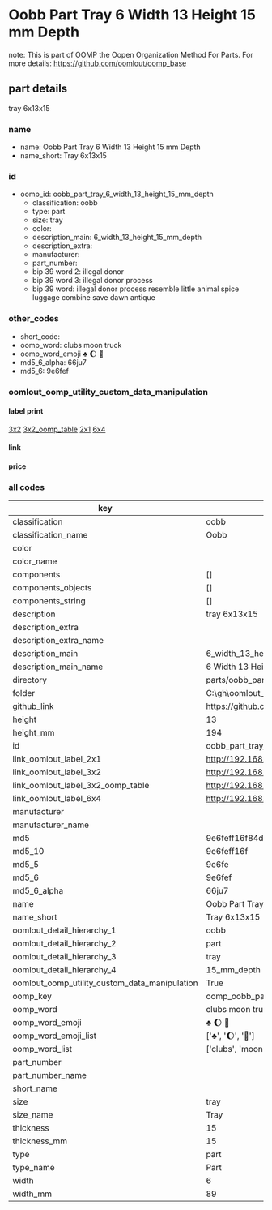 # Oobb Part Tray 6 Width 13 Height 15 mm Depth  

note: This is part of OOMP the Oopen Organization Method For Parts. For more details: https://github.com/oomlout/oomp_base

##  part details
  



tray 6x13x15



### name
* name: Oobb Part Tray 6 Width 13 Height 15 mm Depth
* name_short: Tray 6x13x15 
### id
* oomp_id: oobb_part_tray_6_width_13_height_15_mm_depth
  * classification: oobb
  * type: part
  * size: tray
  * color: 
  * description_main: 6_width_13_height_15_mm_depth
  * description_extra: 
  * manufacturer: 
  * part_number: 
  * bip 39 word 2: illegal donor
  * bip 39 word 3: illegal donor process
  * bip 39 word: illegal donor process resemble little animal spice luggage combine save dawn antique

### other_codes
* short_code: 
* oomp_word: clubs moon truck
* oomp_word_emoji :clubs: :moon: :truck:
* md5_6_alpha: 66ju7
* md5_6: 9e6fef






### oomlout_oomp_utility_custom_data_manipulation
#### label print
[3x2](http://192.168.1.245:1112/?label=oomp%2066ju7)
[3x2_oomp_table](http://192.168.1.108:1112/?label=oomp%2066ju7)
[2x1](http://192.168.1.242:1112/?label=oomp%2066ju7)
[6x4](http://192.168.1.55:1112/?label=oomp%2066ju7)    

#### link

                              

#### price







### all codes 
| key | value |  
| --- | --- |  
| classification | oobb |  
| classification_name | Oobb |  
| color |  |  
| color_name |  |  
| components | [] |  
| components_objects | [] |  
| components_string | [] |  
| description | tray 6x13x15 |  
| description_extra |  |  
| description_extra_name |  |  
| description_main | 6_width_13_height_15_mm_depth |  
| description_main_name | 6 Width 13 Height 15 mm Depth |  
| directory | parts/oobb_part_tray_6_width_13_height_15_mm_depth |  
| folder | C:\gh\oomlout_oobb_version_4_generated_parts\parts\oobb_part_tray_6_width_13_height_15_mm_depth |  
| github_link | https://github.com/oomlout/oomlout_oomp_part_src/tree/main/parts/oobb_part_tray_6_width_13_height_15_mm_depth |  
| height | 13 |  
| height_mm | 194 |  
| id | oobb_part_tray_6_width_13_height_15_mm_depth |  
| link_oomlout_label_2x1 | http://192.168.1.242:1112/?label=oomp%2066ju7 |  
| link_oomlout_label_3x2 | http://192.168.1.245:1112/?label=oomp%2066ju7 |  
| link_oomlout_label_3x2_oomp_table | http://192.168.1.108:1112/?label=oomp%2066ju7 |  
| link_oomlout_label_6x4 | http://192.168.1.55:1112/?label=oomp%2066ju7 |  
| manufacturer |  |  
| manufacturer_name |  |  
| md5 | 9e6feff16f84da3024414b7557105388 |  
| md5_10 | 9e6feff16f |  
| md5_5 | 9e6fe |  
| md5_6 | 9e6fef |  
| md5_6_alpha | 66ju7 |  
| name | Oobb Part Tray 6 Width 13 Height 15 mm Depth |  
| name_short | Tray 6x13x15  |  
| oomlout_detail_hierarchy_1 | oobb |  
| oomlout_detail_hierarchy_2 | part |  
| oomlout_detail_hierarchy_3 | tray |  
| oomlout_detail_hierarchy_4 | 15_mm_depth |  
| oomlout_oomp_utility_custom_data_manipulation | True |  
| oomp_key | oomp_oobb_part_tray_6_width_13_height_15_mm_depth |  
| oomp_word | clubs moon truck |  
| oomp_word_emoji | :clubs: :moon: :truck: |  
| oomp_word_emoji_list | [':clubs:', ':moon:', ':truck:'] |  
| oomp_word_list | ['clubs', 'moon', 'truck'] |  
| part_number |  |  
| part_number_name |  |  
| short_name |  |  
| size | tray |  
| size_name | Tray |  
| thickness | 15 |  
| thickness_mm | 15 |  
| type | part |  
| type_name | Part |  
| width | 6 |  
| width_mm | 89 |  
